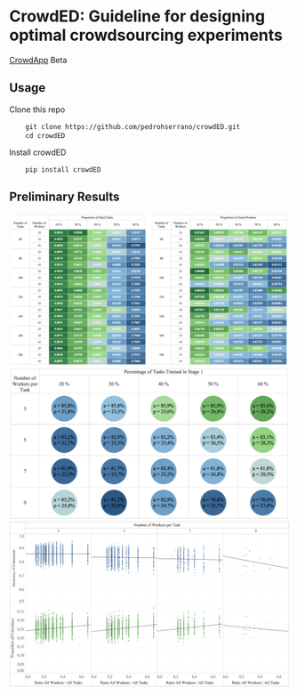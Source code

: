 CrowdED: Guideline for designing optimal crowdsourcing experiments
====

[CrowdApp](https://pedrohserrano.shinyapps.io/crowdapp/) Beta

## Usage

Clone this repo

        git clone https://github.com/pedrohserrano/crowdED.git
        cd crowdED

Install crowdED

        pip install crowdED

## Preliminary Results
![](reports/Fig1.png)
![](reports/Fig3.png)
![](reports/Fig4.png)
